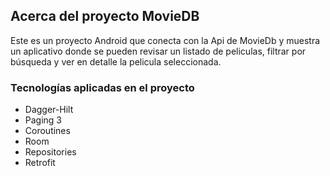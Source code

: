 <!-- Acerca del proyecto -->
## Acerca del proyecto MovieDB

Este es un proyecto Android que conecta con la Api de MovieDb y muestra un aplicativo donde se pueden revisar un listado de peliculas,
filtrar por búsqueda y ver en detalle la pelicula seleccionada.

### Tecnologías aplicadas en el proyecto

* Dagger-Hilt
* Paging 3
* Coroutines
* Room
* Repositories
* Retrofit
